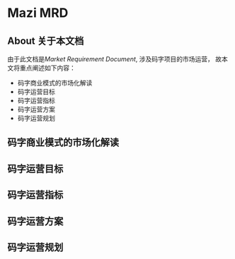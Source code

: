 # Mazi MRD #

About 关于本文档
--------------
由于此文档是*Market Requirement Document*, 涉及码字项目的市场运营， 故本文将重点阐述如下内容：

* 码字商业模式的市场化解读
* 码字运营目标
* 码字运营指标
* 码字运营方案
* 码字运营规划

码字商业模式的市场化解读
------------------------

码字运营目标
------------

码字运营指标
------------

码字运营方案
------------

码字运营规划
------------